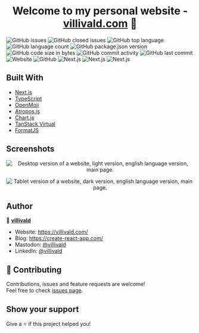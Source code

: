 <h1 align="center">Welcome to my personal website - <a href="https://villivald.com">villivald.com</a> 👋</h1>

<p>
  <img alt="GitHub issues" src="https://img.shields.io/github/issues-raw/villivald/villivald.com">
  <img alt="GitHub closed issues" src="https://img.shields.io/github/issues-closed-raw/villivald/villivald.com">
  <img alt="GitHub top language" src="https://img.shields.io/github/languages/top/villivald/villivald.com">
  <img alt="GitHub language count" src="https://img.shields.io/github/languages/count/villivald/villivald.com">
  <img alt="GitHub package.json version" src="https://img.shields.io/github/package-json/v/villivald/villivald.com">
  <img alt="GitHub code size in bytes" src="https://img.shields.io/github/languages/code-size/villivald/villivald.com">
  <img alt="GitHub commit activity" src="https://img.shields.io/github/commit-activity/m/villivald/villivald.com">
  <img alt="GitHub last commit" src="https://img.shields.io/github/last-commit/villivald/villivald.com">
  <img alt="Website" src="https://img.shields.io/website?url=https%3A%2F%2Fvillivald.com%2F">
  <img alt="GitHub" src="https://img.shields.io/github/license/villivald/villivald.com">
  <img alt="Next.js" src="https://img.shields.io/github/package-json/dependency-version/villivald/villivald.com/next">
  <img alt="Next.js" src="https://img.shields.io/github/package-json/dependency-version/villivald/villivald.com/typescript">
  <img alt="Next.js" src="https://img.shields.io/github/package-json/dependency-version/villivald/villivald.com/react">
</p>

## Built With

- [Next.js](https://nextjs.org/)
- [TypeScript](https://www.typescriptlang.org/)
- [OpenMoji](https://openmoji.org/)
- [Atropos.js](https://atroposjs.com/)
- [Chart.js](https://www.chartjs.org/)
- [TanStack Virtual](https://tanstack.com/virtual/latest)
- [FormatJS](https://formatjs.io/)

## Screenshots

<p align="center">
  <img src="./public/readme_pics/desktop.avif" alt="Desktop version of a website, light version, english language version, main page.">
</p>

<p align="center">
  <img src="./public/readme_pics/tablet.avif" alt="Tablet version of a website, dark version, english language version, main page.">
</p>

## Author

👤 **[villivald](https://github.com/villivald)**

- Website: https://villivald.com/
- Blog: https://create-react-app.com/
- Mastodon: [@villivald](https://notacult.social/@villivald)
- LinkedIn: [@villivald](https://linkedin.com/in/villivald)

## 🤝 Contributing

Contributions, issues and feature requests are welcome!<br />Feel free to check [issues page](https://github.com/villivald/villivald.com/issues).

## Show your support

Give a ⭐️ if this project helped you!
